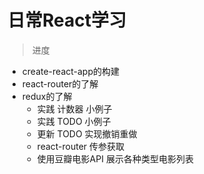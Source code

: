 # 日常React学习


> 进度

- create-react-app的构建
- react-router的了解
- redux的了解
    - 实践 计数器 小例子
    - 实践 TODO 小例子
    - 更新 TODO 实现撤销重做
    - react-router 传参获取
    - 使用豆瓣电影API 展示各种类型电影列表